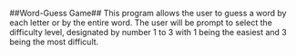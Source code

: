 ##Word-Guess Game##
This program allows the user to guess a word by each letter or by the entire word. The user will be prompt to select the difficulty level, designated by number 1 to 3 with 1 being the easiest and 3 being the most difficult.
